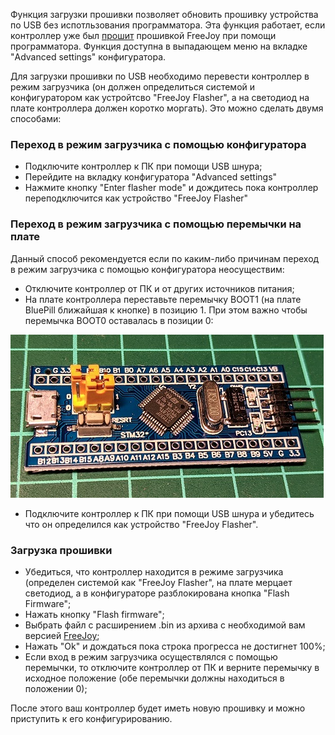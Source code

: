 Функция загрузки прошивки позволяет обновить прошивку устройства по USB без испотльзования программатора. Эта функция работает, если контроллер уже был [прошит](Прошивка-контроллера.md) прошивкой FreeJoy при помощи программатора. Функция доступна в выпадающем меню на вкладке "Advanced settings" конфигуратора.

Для загрузки прошивки по USB необходимо перевести контроллер в режим загрузчика (он должен определиться системой и конфигуратором как устройтсво "FreeJoy Flasher", а на светодиод на плате контроллера должен коротко моргать). Это можно сделать двумя способами:

### Переход в режим загрузчика с помощью конфигуратора

* Подключите контроллер к ПК при помощи USB шнура;
* Перейдите на вкладку конфигуратора "Advanced settings"
* Нажмите кнопку "Enter flasher mode" и дождитесь пока контроллер переподключится как устройство "FreeJoy Flasher"

### Переход в режим загрузчика с помощью перемычки на плате

Данный способ рекомендуется если по каким-либо причинам переход в режим загрузчика с помощью конфигуратора неосуществим:

* Отключите контроллер от ПК и от других источников питания;
* На плате контроллера переставьте перемычку BOOT1 (на плате BluePill ближайшая к кнопке) в позицию 1. При этом важно чтобы перемычка BOOT0 оставалась в позиции 0:

![](../images/flasher_jumper.jpg)

* Подключите контроллер к ПК при помощи USB шнура и убедитесь что он определился как устройство "FreeJoy Flasher". 

### Загрузка прошивки

* Убедиться, что контроллер находится в режиме загрузчика (определен системой как "FreeJoy Flasher", на плате мерцает светодиод, а в конфигураторе разблокирована кнопка "Flash Firmware";
* Нажать кнопку "Flash firmware";
* Выбрать файл с расширением .bin из архива с необходимой вам версией [FreeJoy](https://github.com/vostrenkov/FreeJoy/releases);
* Нажать "Ok" и дождаться пока строка прогресса не достигнет 100%;
* Если вход в режим загрузчика осуществлялся с помощью перемычки, то отключите контроллер от ПК и верните перемычку в исходное положение (обе перемычки должны находиться в положении 0);

После этого ваш контроллер будет иметь новую прошивку и можно приступить к его конфигурированию.